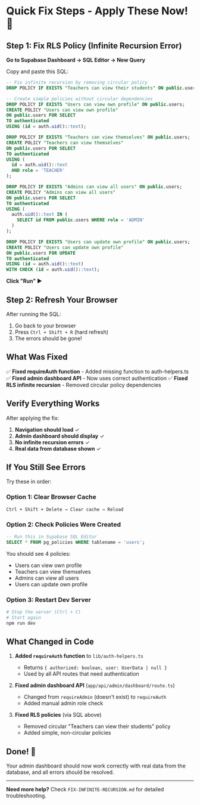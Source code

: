 # Quick Fix Steps - Apply These Now! 🚨

## Step 1: Fix RLS Policy (Infinite Recursion Error)

**Go to Supabase Dashboard → SQL Editor → New Query**

Copy and paste this SQL:

```sql
-- Fix infinite recursion by removing circular policy
DROP POLICY IF EXISTS "Teachers can view their students" ON public.users;

-- Create simple policies without circular dependencies
DROP POLICY IF EXISTS "Users can view own profile" ON public.users;
CREATE POLICY "Users can view own profile"
ON public.users FOR SELECT
TO authenticated
USING (id = auth.uid()::text);

DROP POLICY IF EXISTS "Teachers can view themselves" ON public.users;
CREATE POLICY "Teachers can view themselves"
ON public.users FOR SELECT
TO authenticated
USING (
  id = auth.uid()::text
  AND role = 'TEACHER'
);

DROP POLICY IF EXISTS "Admins can view all users" ON public.users;
CREATE POLICY "Admins can view all users"
ON public.users FOR SELECT
TO authenticated
USING (
  auth.uid()::text IN (
    SELECT id FROM public.users WHERE role = 'ADMIN'
  )
);

DROP POLICY IF EXISTS "Users can update own profile" ON public.users;
CREATE POLICY "Users can update own profile"
ON public.users FOR UPDATE
TO authenticated
USING (id = auth.uid()::text)
WITH CHECK (id = auth.uid()::text);
```

**Click "Run" ▶️**

## Step 2: Refresh Your Browser

After running the SQL:
1. Go back to your browser
2. Press `Ctrl + Shift + R` (hard refresh)
3. The errors should be gone!

## What Was Fixed

✅ **Fixed requireAuth function** - Added missing function to auth-helpers.ts
✅ **Fixed admin dashboard API** - Now uses correct authentication
✅ **Fixed RLS infinite recursion** - Removed circular policy dependencies

## Verify Everything Works

After applying the fix:

1. **Navigation should load** ✓
2. **Admin dashboard should display** ✓
3. **No infinite recursion errors** ✓
4. **Real data from database shown** ✓

## If You Still See Errors

Try these in order:

### Option 1: Clear Browser Cache
```
Ctrl + Shift + Delete → Clear cache → Reload
```

### Option 2: Check Policies Were Created
```sql
-- Run this in Supabase SQL Editor
SELECT * FROM pg_policies WHERE tablename = 'users';
```

You should see 4 policies:
- Users can view own profile
- Teachers can view themselves
- Admins can view all users
- Users can update own profile

### Option 3: Restart Dev Server
```bash
# Stop the server (Ctrl + C)
# Start again
npm run dev
```

## What Changed in Code

1. **Added `requireAuth` function** to `lib/auth-helpers.ts`
   - Returns `{ authorized: boolean, user: UserData | null }`
   - Used by all API routes that need authentication

2. **Fixed admin dashboard API** (`app/api/admin/dashboard/route.ts`)
   - Changed from `requireAdmin` (doesn't exist) to `requireAuth`
   - Added manual admin role check

3. **Fixed RLS policies** (via SQL above)
   - Removed circular "Teachers can view their students" policy
   - Added simple, non-circular policies

## Done! 🎉

Your admin dashboard should now work correctly with real data from the database, and all errors should be resolved.

---

**Need more help?** Check `FIX-INFINITE-RECURSION.md` for detailed troubleshooting.
